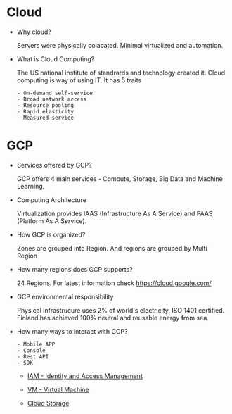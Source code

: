 # Cloud
- Why cloud?
  
  Servers were physically colacated. Minimal virtualized and automation. 
   
- What is Cloud Computing?

  The US national institute of standrards and technology created it. Cloud computing is way of using IT. It has 5 traits
  
      - On-demand self-service
      - Broad network access
      - Resource pooling
      - Rapid elasticity
      - Measured service
  
# GCP
- Services offered by GCP?
  
   GCP offers 4 main services - Compute, Storage, Big Data and Machine Learning.

- Computing Architecture

  Virtualization provides IAAS (Infrastructure As A Service) and PAAS (Platform As A Service). 

- How GCP is organized?

  Zones are grouped into Region. And regions are grouped by Multi Region
  
- How many regions does GCP supports?

  24 Regions. For latest information check https://cloud.google.com/
  
- GCP environmental responsibility

  Physical infrastrucure uses 2% of world's electricity. ISO 1401 certified. Finland has achieved 100% neutral and reusable energy from sea.
  
- How many ways to interact with GCP?

      - Mobile APP
      - Console
      - Rest API
      - SDK
  
  - [IAM - Identity and Access Management](https://github.com/shangan23/cloud-gcp/blob/main/doc/IAM.md)
  
  - [VM - Virtual Machine](https://github.com/shangan23/cloud-gcp/blob/main/doc/VM.md)
  
  - [Cloud Storage](https://github.com/shangan23/cloud-gcp/blob/main/doc/Storage.md)
      
 
